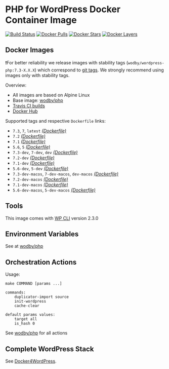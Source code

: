 # PHP for WordPress Docker Container Image

[![Build Status](https://travis-ci.org/wodby/wordpress-php.svg?branch=master)](https://travis-ci.org/wodby/wordpress-php)
[![Docker Pulls](https://img.shields.io/docker/pulls/wodby/wordpress-php.svg)](https://hub.docker.com/r/wodby/wordpress-php)
[![Docker Stars](https://img.shields.io/docker/stars/wodby/wordpress-php.svg)](https://hub.docker.com/r/wodby/wordpress-php)
[![Docker Layers](https://images.microbadger.com/badges/image/wodby/wordpress-php.svg)](https://microbadger.com/images/wodby/wordpress-php)

## Docker Images

❗For better reliability we release images with stability tags (`wodby/wordpress-php:7.3-X.X.X`) which correspond to [git tags](https://github.com/wodby/wordpress-php/releases). We strongly recommend using images only with stability tags. 

Overview:

* All images are based on Alpine Linux
* Base image: [wodby/php](https://github.com/wodby/php)
* [Travis CI builds](https://travis-ci.org/wodby/wordpress-php) 
* [Docker Hub](https://hub.docker.com/r/wodby/wordpress-php)

[_(Dockerfile)_]: https://github.com/wodby/wordpress-php/tree/master/Dockerfile

Supported tags and respective `Dockerfile` links:

* `7.3`, `7`, `latest` [_(Dockerfile)_]
* `7.2` [_(Dockerfile)_]
* `7.1` [_(Dockerfile)_]
* `5.6`, `5` [_(Dockerfile)_]
* `7.3-dev`, `7-dev`, `dev` [_(Dockerfile)_]
* `7.2-dev` [_(Dockerfile)_]
* `7.1-dev` [_(Dockerfile)_]
* `5.6-dev`, `5-dev` [_(Dockerfile)_]
* `7.3-dev-macos`, `7-dev-macos`, `dev-macos` [_(Dockerfile)_]
* `7.2-dev-macos` [_(Dockerfile)_]
* `7.1-dev-macos` [_(Dockerfile)_]
* `5.6-dev-macos`, `5-dev-macos` [_(Dockerfile)_]

## Tools

This image comes with [WP CLI](https://github.com/wp-cli/wp-cli) version 2.3.0

## Environment Variables

See at [wodby/php](https://github.com/wodby/php)

## Orchestration Actions

Usage:
```
make COMMAND [params ...]
 
commands:
    duplicator-import source
    init-wordpress   
    cache-clear
    
default params values:
    target all
    is_hash 0 
```

See [wodby/php](https://github.com/wodby/php) for all actions

## Complete WordPress Stack

See [Docker4WordPress](https://github.com/wodby/docker4wordpress).
